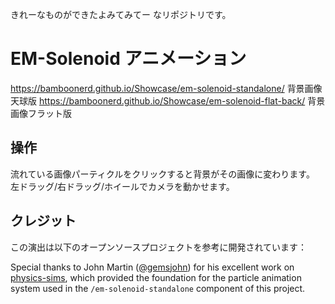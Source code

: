 きれーなものができたよみてみてー
なリポジトリです。

# EM-Solenoid アニメーション
https://bamboonerd.github.io/Showcase/em-solenoid-standalone/
背景画像天球版
https://bamboonerd.github.io/Showcase/em-solenoid-flat-back/
背景画像フラット版

## 操作
流れている画像パーティクルをクリックすると背景がその画像に変わります。
左ドラッグ/右ドラッグ/ホイールでカメラを動かせます。

## クレジット

この演出は以下のオープンソースプロジェクトを参考に開発されています：

Special thanks to John Martin ([@gemsjohn](https://github.com/gemsjohn)) for his excellent work on [physics-sims](https://github.com/gemsjohn/physics-sims), which provided the foundation for the particle animation system used in the `/em-solenoid-standalone` component of this project.

